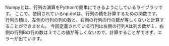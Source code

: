 Numpyとは、行列の演算をPythonで簡単にできるようにしているライブラリです。
ここで、使用されているnp.dotは、行列の積を計算するための関数です。
行列の積は、左側の行列の列の数と、右側の行列の行の数が等しくないと計算することができません。
今回定義されている行列は左側の行列Aは列の数が１、右側の行列Bの行の数は３でこの値が等しくないので、計算することができず、エラーが出ています。
